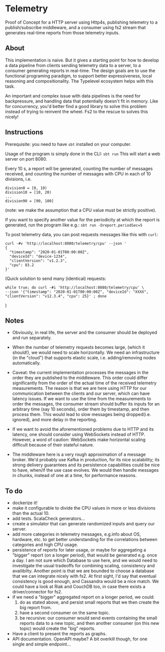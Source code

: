 # Telemetry

Proof of Concept for a HTTP server using Http4s, publishing telemetry to a publish/subscribe middleware, and
a consumer using fs2 stream that generates real-time reports from those telemetry inputs.

## About

This implementation is naive. But it gives a starting point for how to develop a data pipeline from clients
sending telemetry data to a server, to a consumer generating reports in real-time. The design goals are to
use the functional programing paradigm, to support better expressiveness, local reasoning and
compositionality. The Typelevel ecosystem helps with this task.

An important and complex issue with data pipelines is the need for backpressure, and handling data that
potentially doesn't fit in memory. Like for concurrency, you'd better find a good library to solve this 
problem instead of trying to reinvent the wheel. Fs2 to the rescue to solves this nicely!

## Instructions

Prerequisite: you need to have `sbt` installed on your computer.

Usage of the program is simply done in the CLI:
`sbt run`
This will start a web server on port 8080.

Every 10 s, a report will be generated, counting the number of messages received, and counting the number of
messages with CPU in each of 10 divisions, i.e. 
```
division0 = [0, 10)
division10 = [10, 20)
...
division90 = [90, 100]
```
(note: we make the assumption that a CPU value must be strictly positive).

If you want to specify another value for the periodicity at which the report is generated, run the program
like e.g.:
`sbt run -Dreport.periodSec=5`

To post telemetry data, you can post requests messages like this with `curl`:
```
curl -#v 'http://localhost:8080/telemetry/cpu' --json '
{
  "timestamp": "2020-01-01T00:00:00Z",
  "deviceId": "device-1234",
  "clientVersion": "v1.2.3",
  "cpu": 83.2
}'
```

(Quick solution to send many (identical) requests:
```
while true; do curl -#i 'http://localhost:8080/telemetry/cpu' \
--json '{"timestamp": "2020-01-01T00:00:00Z", "deviceId": "XXXX", "clientVersion": "v12.3.4", "cpu": 25}' ; done
```
)

## Notes

* Obviously, in real life, the server and the consumer should be deployed and run separately.

* When the number of telemetry requests becomes large, (which it should!), we would need to scale
horizontally. We need an infrastructure (in the "cloud") that supports elastic scale, i.e. adding/removing
nodes automatically.

* Caveat: the current implementation processes the messages in the order they are published to the middleware.
This order could differ significantly from the order of the actual time of the received telemetry
measurements. The reason is that we are here using HTTP for our communication between the clients and our
server, which can have latency issues. If we want to use the time from the measurements to order the messages,
the consumer stream should buffer its inputs for an arbitrary time (say 10 seconds), order them by timestamp,
and then process them. This would lead to slow messages being dropped(i.e. ignored), and more delay in the
reporting.

* If we want to avoid the aforementioned problems due to HTTP and its latency, one should consider using
WebSockets instead of HTTP. However, a word of caution: WebSockets make horizontal scaling difficult because
of their stateful nature.

* The middleware here is a very rough approximation of a message broker. We'd probably use Kafka in
production, for its nice scalability; its strong delivery guarantees and its persistence capabilities could be
nice to have, when/if the use case evolves. We would then handle messages in chunks, instead of one at a time,
for performance reasons.

## To do

* dockerize it!
* make it configurable to divide the CPU values in more or less divisions than the actual 10.
* add tests. ScalaCheck generators...
* create a simulator that can generate randomized inputs and query our server.
* add more categories in telemetry messages, e.g.info about OS, hardware, etc. to get better understanding for
the correlations between categories and high CPU usage.
* persistence of reports for later usage, or maybe for aggregating a "bigger" report (on a longer period), that
would be generated e.g. once a day. I am not sure which Database to use here, and we would need to investigate
the usual tradeoffs for combining scaling, consistency and availibilty. Another point is that we are bounded
to choose a database that we can integrate nicely with fs2. At first sight, I'd say that eventual consistency
is good enough, and Cassandra would be a nice match. We could have a look at Riak and CouchDB too, in case
there exists a driver/connector for fs2.
* if we need a "bigger" aggregated report on a longer period, we could:
  1. do as stated above, and persist small reports that we then create the big report from.
  2. have a second consumer on the same topic.
  3. be recursive: our consumer would send events containing the small reports data to a new topic, and then
another consumer (on this new topic) would create the "big" reports.
* Have a client to present the reports as graphs.
* API documentation. OpenAPI maybe? A bit overkill though, for one single and simple endpoint...
